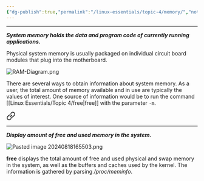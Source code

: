 ```yaml
---
{"dg-publish":true,"permalink":"/linux-essentials/topic-4/memory/","noteIcon":"1"}
---
```


---
___System memory holds the data and program code of currently running applications.___

Physical system memory is usually packaged on individual circuit board modules that plug into the motherboard.

![RAM-Diagram.png](/img/user/RAM-Diagram.png)

There are several ways to obtain information about system memory. As a user, the total amount of memory available and in use are typically the values of interest. One source of information would be to run the command [[Linux Essentials/Topic 4/free\|free]] with the parameter `-m`.


<div class="transclusion internal-embed is-loaded"><a class="markdown-embed-link" href="/linux-essentials/topic-4/free/" aria-label="Open link"><svg xmlns="http://www.w3.org/2000/svg" width="24" height="24" viewBox="0 0 24 24" fill="none" stroke="currentColor" stroke-width="2" stroke-linecap="round" stroke-linejoin="round" class="svg-icon lucide-link"><path d="M10 13a5 5 0 0 0 7.54.54l3-3a5 5 0 0 0-7.07-7.07l-1.72 1.71"></path><path d="M14 11a5 5 0 0 0-7.54-.54l-3 3a5 5 0 0 0 7.07 7.07l1.71-1.71"></path></svg></a><div class="markdown-embed">




---
___Display amount of free and used memory in the system.___

![Pasted image 20240818165503.png](/img/user/Linux%20Essentials/Topic%204/Topic4%20reference%20images/Pasted%20image%2020240818165503.png)

 **free** displays the total amount of free and used physical and swap memory in the system, as well as the buffers and caches used by the kernel. The information is gathered by parsing _/proc/meminfo_.

</div></div>
